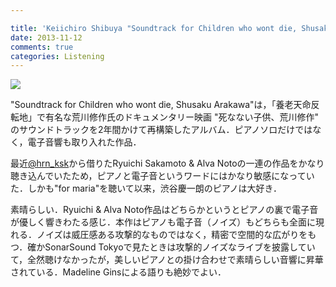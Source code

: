 ```yaml
---

title: 'Keiichiro Shibuya "Soundtrack for Children who wont die, Shusaku Arakawa"'
date: 2013-11-12
comments: true
categories: Listening
---
```


<img src="/images/atak019.jpeg" class="image">

"Soundtrack for Children who wont die, Shusaku Arakawa"は，「養老天命反転地」で有名な荒川修作氏のドキュメンタリー映画 "死なない子供、荒川修作" のサウンドトラックを2年間かけて再構築したアルバム．ピアノソロだけではなく，電子音響も取り入れた作品．

最近[@hrn_ksk](https://twitter.com/hrn_ksk)から借りたRyuichi Sakamoto & Alva Notoの一連の作品をかなり聴き込んでいたため，ピアノと電子音というワードにはかなり敏感になっていた．しかも"for maria"を聴いて以来，渋谷慶一朗のピアノは大好き．

素晴らしい．Ryuichi & Alva Noto作品はどちらかというとピアノの裏で電子音が優しく響きわたる感じ．本作はピアノも電子音（ノイズ）もどちらも全面に現れる．ノイズは威圧感ある攻撃的なものではなく，精密で空間的な広がりをもつ．確かSonarSound Tokyoで見たときは攻撃的ノイズなライブを披露していて，全然聴けなかったが，美しいピアノとの掛け合わせで素晴らしい音響に昇華されている．Madeline Ginsによる語りも絶妙でよい．





